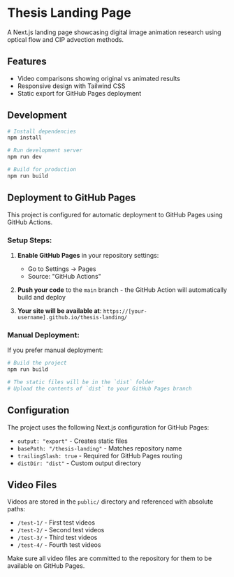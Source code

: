 # Thesis Landing Page

A Next.js landing page showcasing digital image animation research using optical flow and CIP advection methods.

## Features

- Video comparisons showing original vs animated results
- Responsive design with Tailwind CSS
- Static export for GitHub Pages deployment

## Development

```bash
# Install dependencies
npm install

# Run development server
npm run dev

# Build for production
npm run build
```

## Deployment to GitHub Pages

This project is configured for automatic deployment to GitHub Pages using GitHub Actions.

### Setup Steps:

1. **Enable GitHub Pages** in your repository settings:
   - Go to Settings → Pages
   - Source: "GitHub Actions"

2. **Push your code** to the `main` branch - the GitHub Action will automatically build and deploy

3. **Your site will be available at**: `https://[your-username].github.io/thesis-landing/`

### Manual Deployment:

If you prefer manual deployment:

```bash
# Build the project
npm run build

# The static files will be in the `dist` folder
# Upload the contents of `dist` to your GitHub Pages branch
```

## Configuration

The project uses the following Next.js configuration for GitHub Pages:

- `output: "export"` - Creates static files
- `basePath: "/thesis-landing"` - Matches repository name
- `trailingSlash: true` - Required for GitHub Pages routing
- `distDir: "dist"` - Custom output directory

## Video Files

Videos are stored in the `public/` directory and referenced with absolute paths:
- `/test-1/` - First test videos
- `/test-2/` - Second test videos  
- `/test-3/` - Third test videos
- `/test-4/` - Fourth test videos

Make sure all video files are committed to the repository for them to be available on GitHub Pages.
